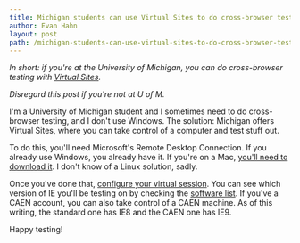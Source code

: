 ```yaml
---
title: Michigan students can use Virtual Sites to do cross-browser testing
author: Evan Hahn
layout: post
path: /michigan-students-can-use-virtual-sites-to-do-cross-browser-testing/
---
```


_In short: if you're at the University of Michigan, you can do cross-browser testing with [Virtual Sites](https://virtualsites.umich.edu/)._

_Disregard this post if you're not at U of M._

I'm a University of Michigan student and I sometimes need to do cross-browser testing, and I don't use Windows. The solution: Michigan offers Virtual Sites, where you can take control of a computer and test stuff out.

To do this, you'll need Microsoft's Remote Desktop Connection. If you already use Windows, you already have it. If you're on a Mac, [you'll need to download it](http://technet.microsoft.com/en-us/windowsserver/ee236407). I don't know of a Linux solution, sadly.

Once you've done that, [configure your virtual session](https://virtualsites.umich.edu/). You can see which version of IE you'll be testing on by checking the [software list](http://www.itcs.umich.edu/sites/general/software/software_list.php?sort=windows). If you've a CAEN account, you can also take control of a CAEN machine. As of this writing, the standard one has IE8 and the CAEN one has IE9.

Happy testing!
